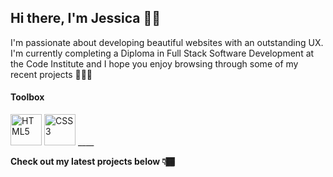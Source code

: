 ## Hi there, I'm Jessica 👋🏾

I'm passionate about developing beautiful websites with an outstanding UX. I'm currently completing a Diploma in Full Stack Software Development at the Code Institute and I hope you enjoy browsing through some of my recent projects 👩🏾‍💻 

#### Toolbox

<img src="https://upload.wikimedia.org/wikipedia/commons/thumb/6/61/HTML5_logo_and_wordmark.svg/1200px-HTML5_logo_and_wordmark.svg.png" alt="HTML5" width="50">
<img src="https://upload.wikimedia.org/wikipedia/commons/thumb/d/d5/CSS3_logo_and_wordmark.svg/1200px-CSS3_logo_and_wordmark.svg.png" alt="CSS3" width="50">
____

**Check out my latest projects below 👇🏾**
